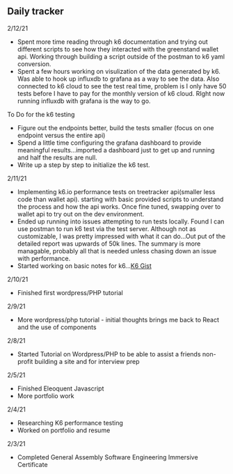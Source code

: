 ## Daily tracker
2/12/21
- Spent more time reading through k6 documentation and trying out different scripts to see how they interacted with the greenstand wallet api.  Working through building a script outside of the postman to k6 yaml conversion.  
- Spent a few hours working on visulization of the data generated by k6.  Was able to hook up influxdb to grafana as a way to see the data.  Also connected to k6 cloud to see the test real time, problem is I only have 50 tests before I have to pay for the monthly version of k6 cloud.  RIght now running influxdb with grafana is the way to go.  

To Do for the k6 testing
- Figure out the endpoints better, build the tests smaller (focus on one endpoint versus the entire api)
- Spend a little time configuring the grafana dashboard to provide meaningful results...imported a dashboard just to get up and running and half the results are null.
- Write up a step by step to initialize the k6 test.

2/11/21
- Implementing k6.io performance tests on treetracker api(smaller less code than wallet api).  starting with basic provided scripts to understand the process and how the api works.  Once fine tuned, swapping over to wallet api to try out on the dev environment.
- Ended up running into issues attempting to run tests locally.  Found I can use postman to run k6 test via the test server.  Although not as customizable, I was pretty impressed with what it can do...Out put of the detailed report was upwards of 50k lines.  The summary is more managable, probably all that is needed unless chasing down an issue with performance.
- Started working on basic notes for k6...[K6 Gist](https://gist.github.com/mdcoxe/0d1e208238689ee90c71cfaec108fe6d)

2/10/21
- Finished first wordpress/PHP tutorial


2/9/21
- More wordpress/php tutorial - initial thoughts brings me back to React and the use of components 


2/8/21
- Started Tutorial on Wordpress/PHP to be able to assist a friends non-profit building a site and for interview prep


2/5/21
- Finished Eleoquent Javascript
- More portfolio work

2/4/21
- Researching K6 performance testing
- Worked on portfolio and resume

2/3/21
- Completed General Assembly Software Engineering Immersive Certificate
